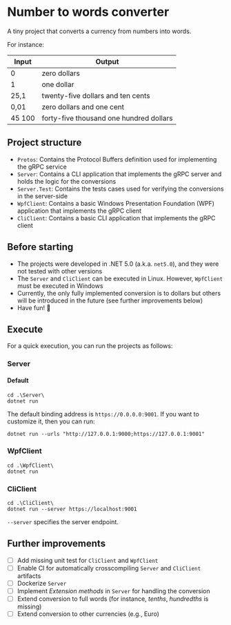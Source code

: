 # Number to words converter

A tiny project that converts a currency from numbers into words.

For instance:

| Input  | Output                                  |
|--------|-----------------------------------------|
| 0      | zero dollars                            |
| 1      | one dollar                              |
| 25,1   | twenty-five dollars and ten cents       |
| 0,01   | zero dollars and one cent               |
| 45 100 | forty-five thousand one hundred dollars |

## Project structure

* `Protos`: Contains the Protocol Buffers definition used for implementing the gRPC service
* `Server`: Contains a CLI application that implements the gRPC server and holds the logic for the conversions
* `Server.Test`: Contains the tests cases used for verifying the conversions in the server-side
* `WpfClient`: Contains a basic Windows Presentation Foundation (WPF) application that implements the gRPC client
* `CliClient`: Contains a basic CLI application that implements the gRPC client

## Before starting

* The projects were developed in .NET 5.0 (a.k.a. `net5.0`), and they were not tested with other versions
* The `Server` and `CliClient` can be executed in Linux. However, `WpfClient` must be executed in Windows
* Currently, the only fully implemented conversion is to dollars but others will be introduced in the future (see further improvements below)
* Have fun! 💸

## Execute

For a quick execution, you can run the projects as follows:

### Server

#### Default

````shell
cd .\Server\
dotnet run
````

The default binding address is `https://0.0.0.0:9001`. If you want to customize it, then you can run:

````shell
dotnet run --urls "http://127.0.0.1:9000;https://127.0.0.1:9001"
````

### WpfClient

````shell
cd .\WpfClient\
dotnet run
````

### CliClient

````shell
cd .\CliClient\
dotnet run --server https://localhost:9001
````

`--server` specifies the server endpoint.

## Further improvements

- [ ] Add missing unit test for `CliClient` and `WpfClient`
- [ ] Enable CI for automatically crosscompiling `Server` and `CliClient` artifacts
- [ ] Dockerize `Server`
- [ ] Implement _Extension methods_ in `Server` for handling the conversion
- [ ] Extend conversion to full words (for instance, _tenths_, _hundredths_ is missing) 
- [ ] Extend conversion to other currencies (e.g., Euro)